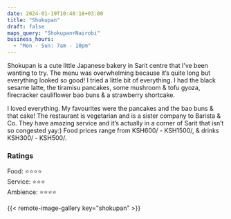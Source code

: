 ```yaml
---
date: 2024-01-19T10:48:18+03:00
title: "Shokupan"
draft: false
maps_query: "Shokupan+Nairobi"
business_hours:
  - "Mon - Sun: 7am - 10pm"
---
```


Shokupan is a cute little Japanese bakery in Sarit centre that I’ve been wanting to try. The menu was overwhelming because it’s quite long but everything looked so good! I tried a little bit of everything. I had the black sesame latte, the tiramisu pancakes, some mushroom & tofu gyoza, firecracker cauliflower bao buns & a strawberry shortcake.

I loved everything. My favourites were the pancakes and the bao buns & that cake! The restaurant is vegetarian and is a sister company to Barista & Co. They have amazing service and it’s actually in a corner of Sarit that isn’t so congested yay:) Food prices range from KSH600/ - KSH1500/, & drinks KSH300/ - KSH500/.

### Ratings

Food: ⭐️⭐️⭐️⭐️<br>
Service: ⭐️⭐️⭐️<br>
Ambience: ⭐️⭐️⭐️⭐️<br>


{{< remote-image-gallery key="shokupan" >}}
